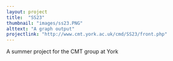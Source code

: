 ```yaml
---
layout: project
title:  "SS23"
thumbnail: "images/ss23.PNG"
alttext: "A graph output"
projectlink: "http://www.cmt.york.ac.uk/cmd/SS23/front.php"
---
```


A summer project for the CMT group at York
